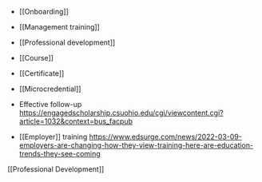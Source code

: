 - [[Onboarding]]
- [[Management training]]
- [[Professional development]]
- [[Course]]
- [[Certificate]]
- [[Microcredential]]

- Effective follow-up https://engagedscholarship.csuohio.edu/cgi/viewcontent.cgi?article=1032&context=bus_facpub

- [[Employer]] training https://www.edsurge.com/news/2022-03-09-employers-are-changing-how-they-view-training-here-are-education-trends-they-see-coming

[[Professional Development]]
